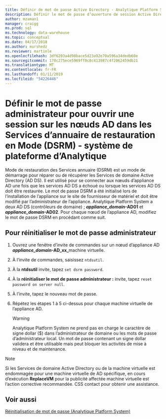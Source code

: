 ```yaml
---
title: Définir de mot de passe Active Directory - Analytique Platform System | Microsoft Docs
description: Définir le mot de passe d’ouverture de session Active Directory nœuds administrateur en Mode restauration des Services d’annuaire dans Analytique Platform System (APS).
author: mzaman1
manager: craigg
ms.prod: sql
ms.technology: data-warehouse
ms.topic: conceptual
ms.date: 04/17/2018
ms.author: murshedz
ms.reviewer: martinle
ms.openlocfilehash: 3df6203a4d98bace5d23a92e70a596a34dedb60e
ms.sourcegitcommit: 170c275ece5969ff0c8c413987c4f2062459db21
ms.translationtype: MT
ms.contentlocale: fr-FR
ms.lasthandoff: 01/11/2019
ms.locfileid: "54226446"
---
```

# <a name="set-admin-password-for-logging-on-to-ad-nodes-in-directory-services-restore-mode-dsrm---analytics-platform-system"></a>Définir le mot de passe administrateur pour ouvrir une session sur les nœuds AD dans les Services d’annuaire de restauration en Mode (DSRM) - système de plateforme d’Analytique
Mode de restauration des Services annuaire (DSRM) est un mode de démarrage pour réparer ou de récupérer les Services de domaine Active Directory (AD DS). Il est utilisé pour se connecter aux nœuds d’appliance AD une fois que les services AD DS a échoué ou lorsque les services AD DS doit être restaurée. Le mot de passe DSRM a été initialisé lors de l’installation de l’appliance sur le site de fournisseur de matériel et doit être modifié par l’administrateur de l’appliance. Analytique Platform System a deux AD DS (contrôleurs de domaine) ;  **_appliance_domain_-AD01** et  **_appliance_domain_-AD02**. Pour chaque nœud de l’appliance AD, modifiez le mot de passe DSRM en procédant comme suit.  
  
## <a name="HowToDSRM"></a>Pour réinitialiser le mot de passe administrateur  
  
1.  Ouvrez une fenêtre d’invite de commandes sur un nœud d’appliance AD  <strong>_appliance_domain_-AD_xx_</strong>machine virtuelle.  
  
2.  À l’invite de commandes, saisissez `ntdsutil`.  
  
3.  À la **ntdsutil** invite, tapez `set dsrm password`.  
  
4.  À la **réinitialiser le mot de passe administrateur :** invite, tapez `reset password on server null`.  
  
5.  À l’invite, tapez le nouveau mot de passe.  
  
6.  Répétez les étapes 1 à 5 ci-dessus pour chaque machine virtuelle de l’appliance AD.  
  
    > [!WARNING]  
    > Analytique Platform System ne prend pas en charge le caractère de signe dollar ($) dans l’administrateur de domaine ou les mots de passe d’administrateur local. Un mot de passe contenant un signe dollar validera et être utilisable mais peut bloquer les activités de mise à niveau et de maintenance.  
  
> [!NOTE]  
> Si les Services de domaine Active Directory ou de la machine virtuelle est endommagée pour une machine virtuelle de AD spécifique, en cours d’exécution **ReplaceVM** pour la publicité affectée machine virtuelle est l’action corrective recommandée. CSS contact pour obtenir une assistance.  
  
## <a name="see-also"></a>Voir aussi  
[Réinitialisation de mot de passe &#40;Analytique Platform System&#41;](password-reset.md)  
  
